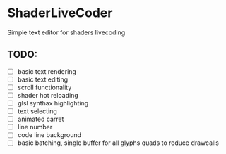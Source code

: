 # ShaderLiveCoder
Simple text editor for shaders livecoding

## TODO:
- [ ] basic text rendering 
- [ ] basic text editing
- [ ] scroll functionality
- [ ] shader hot reloading
- [ ] glsl synthax highlighting
- [ ] text selecting
- [ ] animated carret
- [ ] line number
- [ ] code line background
- [ ] basic batching, single buffer for all glyphs quads to reduce drawcalls
